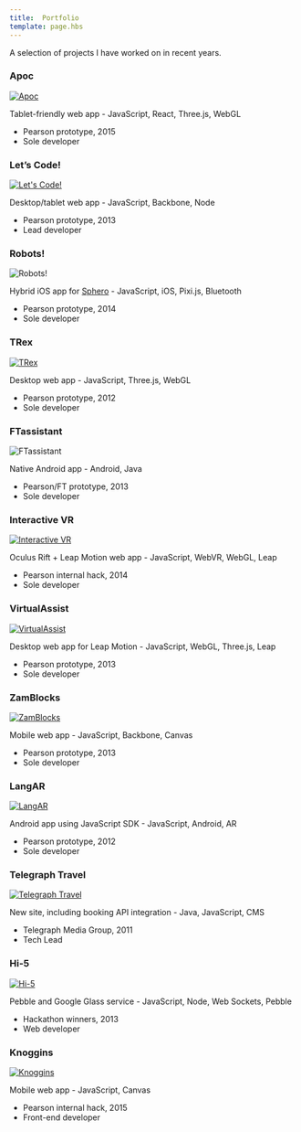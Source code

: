 ```yaml
---
title:  Portfolio
template: page.hbs
---
```


A selection of projects I have worked on in recent years.

### Apoc

[![Apoc](/images/pages/portfolio/apoc.png)](http://labs.pearson.com/prototypes/apoc/)

Tablet-friendly web app - JavaScript, React, Three.js, WebGL

*   Pearson prototype, 2015
*   Sole developer


### Let’s Code!

[![Let's Code!](/images/pages/portfolio/letscode.png)](http://labs.pearson.com/prototypes/lets-code/)

Desktop/tablet web app - JavaScript, Backbone, Node

*   Pearson prototype, 2013
*   Lead developer


### Robots!

![Robots!](/images/pages/portfolio/robots2.png)

Hybrid iOS app for [Sphero](http://www.gosphero.com/) - JavaScript, iOS, Pixi.js, Bluetooth

*   Pearson prototype, 2014
*   Sole developer


### TRex

[![TRex](/images/pages/portfolio/trex.png)](http://labs.pearson.com/prototypes/trex/)

Desktop web app - JavaScript, Three.js, WebGL

*   Pearson prototype, 2012
*   Sole developer


### FTassistant

![FTassistant](/images/pages/portfolio/ftassistant2.png)

Native Android app - Android, Java

*   Pearson/FT prototype, 2013
*   Sole developer


### Interactive VR

[![Interactive VR](/images/pages/portfolio/interactive-vr2.png)](http://labs.pearson.com/prototypes/interactive-vr/)

Oculus Rift + Leap Motion web app - JavaScript, WebVR, WebGL, Leap

*   Pearson internal hack, 2014
*   Sole developer


### VirtualAssist

[![VirtualAssist](/images/pages/portfolio/virtualassist.png)](http://labs.pearson.com/prototypes/virtualassist/)

Desktop web app for Leap Motion - JavaScript, WebGL, Three.js, Leap

*   Pearson prototype, 2013
*   Sole developer


### ZamBlocks

[![ZamBlocks](/images/pages/portfolio/zamblocks.png)](http://labs.pearson.com/prototypes/zamblocks-3/)

Mobile web app - JavaScript, Backbone, Canvas

*   Pearson prototype, 2013
*   Sole developer


### LangAR

[![LangAR](/images/pages/portfolio/langar.png)](http://labs.pearson.com/prototypes/langar-augmented-reality-talking-phrasebook/)

Android app using JavaScript SDK - JavaScript, Android, AR

*   Pearson prototype, 2012
*   Sole developer


### Telegraph Travel

[![Telegraph Travel](/images/pages/portfolio/telegraph-travel.png)](http://www.telegraph.co.uk/travel/)

New site, including booking API integration - Java, JavaScript, CMS

*   Telegraph Media Group, 2011
*   Tech Lead


### Hi-5

[![Hi-5](/images/pages/portfolio/hi5.png)](http://labs.pearson.com/prototypes/hi-5/)

Pebble and Google Glass service - JavaScript, Node, Web Sockets, Pebble

*   Hackathon winners, 2013
*   Web developer


### Knoggins

[![Knoggins](/images/pages/portfolio/knoggins.png)](http://labs.pearson.com/prototypes/knoggins/)

Mobile web app - JavaScript, Canvas

*   Pearson internal hack, 2015
*   Front-end developer
